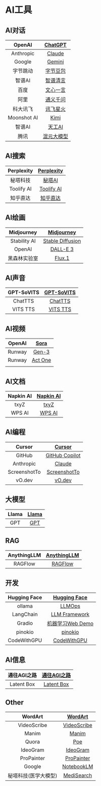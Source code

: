 # AI工具

## AI对话

|   OpenAl    |    [ChatGPT](https://chat.openai.com/)     |
| :---------: | :----------------------------------------: |
|  Anthropic  |        [Claude](https://claude.ai/)        |
|   Google    |  [Gemini](https://gemini.google.com/app)   |
|  字节跳动   |    [字节豆包](https://www.doubao.com/)     |
|   智谱AI    |      [智谱清言](https://chatglm.cn/)       |
|    百度     |    [文心一言](https://yiyan.baidu.com)     |
|    阿里     |   [通义千问](https://tongyi.aliyun.com/)   |
|  科大讯飞   |   [讯飞星火](https://xinghuo.xfyun.cn/)    |
| Moonshot Al |     [Kimi](https://kimi.moonshot.cn/)      |
|   智谱AI    |     [天工AI](https://www.tiangong.cn/)     |
|    腾讯     | [混元大模型](https://hunyuan.tencent.com/) |

## AI搜索

| Perplexity | [Perplexity](https://www.perplexity.ai/) |
| :--------: | :--------------------------------------: |
|  秘塔科技  |       [秘塔Al](https://metaso.cn/)       |
| Toolify Al |  [Toolify Al](https://www.toolify.ai/)   |
|  知乎直达  |   [知乎直达](https://zhida.zhihu.com)    |

## AI绘画

|  Midjourney  |   [Midjourney](https://www.midjourney.com/)    |
| :----------: | :--------------------------------------------: |
| Stability Al |   [Stable Diffusion](https://stability.ai/)    |
|    OpenAl    | [DALL-E 3](https://openai.com/index/dall-e-3/) |
| 黑森林实验室 |          [Flux.1](https://flux1.ai/)           |

## AI声音

| GPT-SoVITS | [GPT-SoVITS](https://github.com/RVC-Boss/GPT-SoVITS) |
| :--------: | :--------------------------------------------------: |
|  ChatTTS   |           [ChatTTS](https://chattts.com/)            |
|  VITS TTS  |     [VITS TTS](https://github.com/SWivid/F5-TTS)     |

## AI视频

| OpenAl |            [Sora](https://openai.com/index/sora/)            |
| :----: | :----------------------------------------------------------: |
| Runway |         [Gen-3](https://runwayml.com/research/gen-3)         |
| Runway | [Act One](https://runwayml.com/research/introducing-act-one) |
|        |                                                              |

## AI文档

| Napkin Al | [Napkin Al](https://www.napkin.ai/) |
| :-------: | :---------------------------------: |
|   txyZ    |    [txyZ](https://www.txyz.ai/)     |
|  WPS AI   |   [WPS AI](https://www.wps.com/)    |

## AI编程

|    Cursor    |            [Cursor](https://www.cursor.so)            |
| :----------: | :---------------------------------------------------: |
|    GitHub    | [GitHub Copilot](https://github.com/features/copilot) |
|  Anthropic   |             [Claude](https://claude.ai/)              |
| ScreenshotTo | [ScreenshotTo](https://github.com/abi/screenshot-to)  |
|    vO.dev    |               [vO.dev](https://v0.dev/)               |

## 大模型

| Llama |    [Llama](https://www.Ilama.com/)     |
| :---: | :------------------------------------: |
|  GPT  | [GPT](https://openai.com/index/gpt-4/) |

## RAG

| AnythingLLM | [AnythingLLM](https://anythingllm.com/) |
| :---------: | :-------------------------------------: |
|   RAGFlow   |     [RAGFlow](https://ragflow.io/)      |

## 开发

| Hugging Face |   [Hugging Face](https://huggingface.co/)   |
| :----------: | :-----------------------------------------: |
|    ollama    |        [LLMOps](https://ollama.com/)        |
|  LangChain   | [LLM Framework](https://www.langchain.com/) |
|    Gradio    | [机器学习Web Demo](https://www.gradio.app/) |
|   pinokio    |    [pinokio](https://pinokio.computer/)     |
| CodeWithGPU  | [CodeWithGPU](https://www.codewithgpu.com/) |

## AI信息

| 通往AGl之路 | [通往AGl之路](https://www.waytoagi.com/) |
| :---------: | :--------------------------------------: |
| Latent Box  |     [Latent Box](https://ai-bot.cn/)     |

## Other

|       WordArt        | [WordArt](https://www.modelscope.cn/studios/WordArt/WordArt) |
| :------------------: | :----------------------------------------------------------: |
|     VideoScribe      |          [VideoScribe](https://www.videoscribe.co/)          |
|        Manim         |            [Manim](https://www.manim.community/)             |
|        Quora         |                    [Poe](https://poe.com)                    |
|       IdeoGram       |               [IdeoGram](https://ideogram.ai/)               |
|      ProPainter      |      [ProPainter](https://github.com/sczhou/ProPainter)      |
|        Google        |           [NotebookLM](https://notebooklm.google/)           |
| 秘塔科技(医学大模型) |             [MediSearch](https://medisearch.io/)             |


